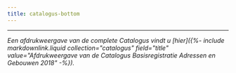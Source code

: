 ```yaml
---
title: catalogus-bottom
---
```


----

_Een afdrukweergave van de complete Catalogus vindt u [hier]({%- include markdownlink.liquid collection="catalogus" field="title" value="Afdrukweergave van de Catalogus Basisregistratie Adressen en Gebouwen 2018" -%})._
